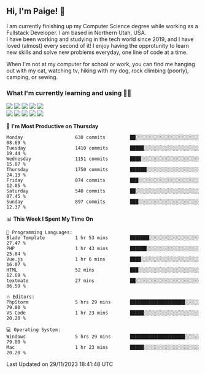 ## Hi, I'm Paige! :vulcan_salute:

I am currently finishing up my Computer Science degree while working as a Fullstack Developer. I am based in Northern Utah, USA. \
I have been working and studying in the tech world since 2019, and I have loved (almost) every second of it! I enjoy having the opprotunity to learn new skills and solve new problems everyday, one line of code at a time.  

When I'm not at my computer for school or work, you can find me hanging out with my cat, watching tv, hiking with my dog, rock climbing (poorly), camping, or sewing.  

### What I'm currently learning and using :woman_technologist:
![](https://img.shields.io/badge/Laravel-FF2D20?style=for-the-badge&logo=laravel&logoColor=white) 
![](https://img.shields.io/badge/PHP-777BB4?style=for-the-badge&logo=php&logoColor=white)
![](https://img.shields.io/badge/Vue.js-35495E?style=for-the-badge&logo=vuedotjs&logoColor=4FC08D) 
![](https://img.shields.io/badge/MySQL-005C84?style=for-the-badge&logo=mysql&logoColor=white) 
![](https://img.shields.io/badge/Tailwind_CSS-38B2AC?style=for-the-badge&logo=tailwind-css&logoColor=white) \
![](https://img.shields.io/badge/Python-FFD43B?style=for-the-badge&logo=python&logoColor=blue)
![](https://img.shields.io/badge/Django-092E20?style=for-the-badge&logo=django&logoColor=green)
![](https://img.shields.io/badge/Kotlin-0095D5?&style=for-the-badge&logo=kotlin&logoColor=white)
![](https://img.shields.io/badge/Java-ED8B00?style=for-the-badge&logo=java&logoColor=white)
![](https://img.shields.io/badge/Haskell-5D4F85?style=for-the-badge&logo=haskell&logoColor=white) 

<!--START_SECTION:waka-->
📅 **I'm Most Productive on Thursday** 

```text
Monday                   630 commits         ██░░░░░░░░░░░░░░░░░░░░░░░   08.69 % 
Tuesday                  1410 commits        █████░░░░░░░░░░░░░░░░░░░░   19.44 % 
Wednesday                1151 commits        ████░░░░░░░░░░░░░░░░░░░░░   15.87 % 
Thursday                 1750 commits        ██████░░░░░░░░░░░░░░░░░░░   24.13 % 
Friday                   874 commits         ███░░░░░░░░░░░░░░░░░░░░░░   12.05 % 
Saturday                 540 commits         ██░░░░░░░░░░░░░░░░░░░░░░░   07.45 % 
Sunday                   897 commits         ███░░░░░░░░░░░░░░░░░░░░░░   12.37 % 
```


📊 **This Week I Spent My Time On** 

```text
💬 Programming Languages: 
Blade Template           1 hr 53 mins        ███████░░░░░░░░░░░░░░░░░░   27.47 % 
PHP                      1 hr 43 mins        ██████░░░░░░░░░░░░░░░░░░░   25.04 % 
Vue.js                   1 hr 6 mins         ████░░░░░░░░░░░░░░░░░░░░░   16.07 % 
HTML                     52 mins             ███░░░░░░░░░░░░░░░░░░░░░░   12.69 % 
textmate                 27 mins             ██░░░░░░░░░░░░░░░░░░░░░░░   06.59 % 

🔥 Editors: 
PhpStorm                 5 hrs 29 mins       ████████████████████░░░░░   79.80 % 
VS Code                  1 hr 23 mins        █████░░░░░░░░░░░░░░░░░░░░   20.20 % 

💻 Operating System: 
Windows                  5 hrs 29 mins       ████████████████████░░░░░   79.80 % 
Mac                      1 hr 23 mins        █████░░░░░░░░░░░░░░░░░░░░   20.20 % 
```


 Last Updated on 29/11/2023 18:41:48 UTC
<!--END_SECTION:waka-->
